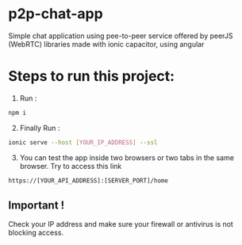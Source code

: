 # p2p-chat-app
Simple chat application using pee-to-peer service offered by peerJS (WebRTC) libraries made with ionic capacitor, using angular

# Steps to run this project:

1. Run :
```bash
npm i
```

2. Finally Run : 
```bash
ionic serve --host [YOUR_IP_ADDRESS] --ssl
```

3. You can test the app inside two browsers or two tabs in the same browser. Try to access this link
```bash
https://[YOUR_API_ADDRESS]:[SERVER_PORT]/home
```

## Important !
Check your IP address and make sure your firewall or antivirus is not blocking access.

[link-author]: https://github.com/yaasiin-ayeva

